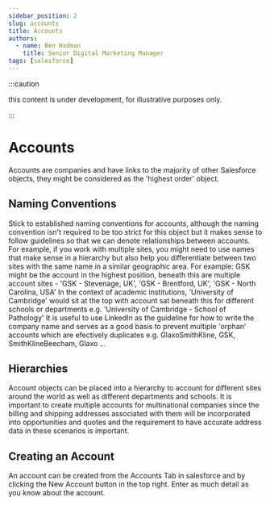 ```yaml
---
sidebar_position: 2
slug: accounts
title: Accounts
authors:
  - name: Ben Hadman
    title: Senior Digital Marketing Manager
tags: [salesforce]
---
```


:::caution

this content is under development, for illustrative purposes only.

:::

# Accounts

Accounts are companies and have links to the majority of other Salesforce objects, they might be considered as the 'highest order' object.

## Naming Conventions

Stick to established naming conventions for accounts, although the naming convention isn't required to be too strict for this object but it makes sense to follow guidelines so that we can denote relationships between accounts. For example, if you work with multiple sites, you might need to use names that make sense in a hierarchy but also help you differentiate between two sites with the same name in a similar geographic area. For example: GSK might be the account in the highest position, beneath this are multiple account sites - 'GSK - Stevenage, UK', 'GSK - Brentford, UK', 'GSK - North Carolina, USA' In the context of academic institutions, 'University of Cambridge' would sit at the top with account sat beneath this for different schools or departments e.g. 'University of Cambridge - School of Pathology' It is useful to use LinkedIn as the guideline for how to write the company name and serves as a good basis to prevent multiple 'orphan' accounts which are efectively duplicates e.g. GlaxoSmithKline, GSK, SmithKlineBeecham, Glaxo ...

## Hierarchies

Account objects can be placed into a hierarchy to account for different sites around the world as well as different departments and schools. It is important to create multiple accounts for multinational companies since the billing and shipping addresses associated with them will be incorporated into opportunities and quotes and the requirement to have accurate address data in these scenarios is important.

## Creating an Account

An account can be created from the Accounts Tab in salesforce and by clicking the New Account button in the top right. Enter as much detail as you know about the account.

